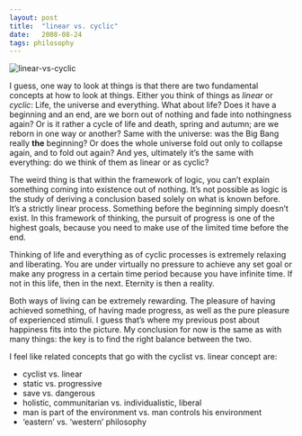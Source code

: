 ```yaml
---
layout: post
title:  "linear vs. cyclic"
date:   2008-08-24
tags: philosophy
---
```


![linear-vs-cyclic]({{site.url}}/assets/2008-08-24-linear-vs-cyclic/linear-vs-cyclic.png)

I guess, one way to look at things is that there are two fundamental concepts at how to look at things. Either you think of things as *linear* or *cyclic*: Life, the universe and everything. What about life? Does it have a beginning and an end, are we born out of nothing and fade into nothingness again? Or is it rather a cycle of life and death, spring and autumn; are we reborn in one way or another? Same with the universe: was the Big Bang really **the** beginning? Or does the whole universe fold out only to collapse again, and to fold out again? And yes, ultimately it’s the same with everything: do we think of them as linear or as cyclic?

The weird thing is that within the framework of logic, you can’t explain something coming into existence out of nothing. It’s not possible as logic is the study of deriving a conclusion based solely on what is known before. It’s a strictly linear process. Something before the beginning simply doesn’t exist. In this framework of thinking, the pursuit of progress is one of the highest goals, because you need to make use of the limited time before the end.

Thinking of life and everything as of cyclic processes is extremely relaxing and liberating. You are under virtually no pressure to achieve any set goal or make any progress in a certain time period because you have infinite time. If not in this life, then in the next. Eternity is then a reality.

Both ways of living can be extremely rewarding. The pleasure of having achieved something, of having made progress, as well as the pure pleasure of experienced stimuli. I guess that’s where my previous post about happiness fits into the picture. My conclusion for now is the same as with many things: the key is to find the right balance between the two.

I feel like related concepts that go with the cyclist vs. linear concept are:

- cyclist vs. linear
- static vs. progressive
- save vs. dangerous
- holistic, communitarian vs. individualistic, liberal
- man is part of the environment vs. man controls his environment
- ‘eastern’ vs. ‘western’ philosophy

